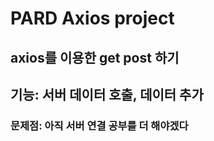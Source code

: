 # PARD Axios project

## axios를 이용한 get post 하기

## 기능: 서버 데이터 호출, 데이터 추가

### 문제점: 아직 서버 연결 공부를 더 해야겠다 